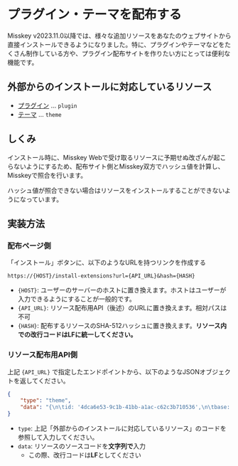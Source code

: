 # プラグイン・テーマを配布する

Misskey v2023.11.0以降では、様々な追加リソースをあなたのウェブサイトから直接インストールできるようになりました。特に、プラグインやテーマなどをたくさん制作している方や、プラグイン配布サイトを作りたい方にとっては便利な機能です。

## 外部からのインストールに対応しているリソース

- [プラグイン](./plugin/create-plugin/) ... `plugin`
- [テーマ](../for-users/features/theme/) ... `theme`

## しくみ

インストール時に、Misskey Webで受け取るリソースに予期せぬ改ざんが起こらないようにするため、配布サイト側とMisskey双方でハッシュ値を計算し、Misskeyで照合を行います。

ハッシュ値が照合できない場合はリソースをインストールすることができないようになっています。

## 実装方法

### 配布ページ側

「インストール」ボタンに、以下のようなURLを持つリンクを作成する

```
https://{HOST}/install-extensions?url={API_URL}&hash={HASH}
```

- `{HOST}`: ユーザーのサーバーのホストに置き換えます。ホストはユーザーが入力できるようにすることが一般的です。
- `{API_URL}`: リソース配布用API（後述）のURLに置き換えます。相対パスは不可
- `{HASH}`: 配布するリソースのSHA-512ハッシュに置き換えます。**リソース内での改行コードはLFに統一してください。**

### リソース配布用API側

上記 `{API_URL}` で指定したエンドポイントから、以下のようなJSONオブジェクトを返してください。

```json
{
    "type": "theme",
    "data": "{\n\tid: '4dca6e53-9c1b-41bb-a1ac-c62c3b710536',\n\tbase: 'light',\n\tname: 'Misskey Design',\n\tprops: {\n\t\tX2: ':darken<2<@panel',\n\t\tX3: 'rgba(0, 0, 0, 0.05)',\n\t\tX4: 'rgba(0, 0, 0, 0.1)',\n\t\tX5: 'rgba(0, 0, 0, 0.05)',\n\t\tX6: 'rgba(0, 0, 0, 0.25)',\n\t\tX7: 'rgba(0, 0, 0, 0.05)',\n\t\tX8: ':lighten<5<@accent',\n\t\tX9: ':darken<5<@accent',\n\t\tbg: '#f9f9f9',\n\t\tfg: '#5f5f5f',\n\t\tX10: ':alpha<0.4<@accent',\n\t\tX11: 'rgba(0, 0, 0, 0.1)',\n\t\tX12: 'rgba(0, 0, 0, 0.1)',\n\t\tX13: 'rgba(0, 0, 0, 0.15)',\n\t\tX14: ':alpha<0.5<@navBg',\n\t\tX15: ':alpha<0<@panel',\n\t\tX16: ':alpha<0.7<@panel',\n\t\tX17: ':alpha<0.8<@bg',\n\t\tcwBg: '#b1b9c1',\n\t\tcwFg: '#fff',\n\t\tlink: '#44a4c1',\n\t\twarn: '#ecb637',\n\t\tbadge: '#31b1ce',\n\t\terror: '#ec4137',\n\t\tfocus: ':alpha<0.3<@accent',\n\t\tnavBg: '@panel',\n\t\tnavFg: '@fg',\n\t\tpanel: ':lighten<3<@bg',\n\t\tpopup: ':lighten<3<@panel',\n\t\taccent: '#FF6B63',\n\t\theader: ':alpha<0.7<@panel',\n\t\tinfoBg: '#e5f5ff',\n\t\tinfoFg: '#72818a',\n\t\trenote: '#229e82',\n\t\tshadow: 'rgba(0, 0, 0, 0.1)',\n\t\tdivider: 'rgba(0, 0, 0, 0.1)',\n\t\thashtag: '#ff9156',\n\t\tmention: '@accent',\n\t\tmodalBg: 'rgba(0, 0, 0, 0.3)',\n\t\tsuccess: '#86b300',\n\t\tbuttonBg: 'rgba(0, 0, 0, 0.05)',\n\t\tswitchBg: 'rgba(0, 0, 0, 0.15)',\n\t\tacrylicBg: ':alpha<0.5<@bg',\n\t\tcwHoverBg: '#bbc4ce',\n\t\tindicator: '@accent',\n\t\tmentionMe: '@mention',\n\t\tmessageBg: '@bg',\n\t\tnavActive: '@accent',\n\t\taccentedBg: ':alpha<0.15<@accent',\n\t\tcodeNumber: '#0fbbbb',\n\t\tcodeString: '#b98710',\n\t\tfgOnAccent: '#fff',\n\t\tinfoWarnBg: '#fff0db',\n\t\tinfoWarnFg: '#8f6e31',\n\t\tnavHoverFg: ':darken<17<@fg',\n\t\tswitchOnBg: '@accent',\n\t\tswitchOnFg: '@fgOnAccent',\n\t\tcodeBoolean: '#62b70c',\n\t\tdateLabelFg: '@fg',\n\t\tdeckDivider: ':darken<3<@bg',\n\t\tinputBorder: 'rgba(0, 0, 0, 0.1)',\n\t\tpanelBorder: '\" solid 1px var(--divider)',\n\t\tswitchOffBg: 'rgba(0, 0, 0, 0.1)',\n\t\tswitchOffFg: '@panel',\n\t\taccentDarken: ':darken<10<@accent',\n\t\tacrylicPanel: ':alpha<0.5<@panel',\n\t\tnavIndicator: '@indicator',\n\t\twindowHeader: ':alpha<0.85<@panel',\n\t\taccentLighten: ':lighten<10<@accent',\n\t\tbuttonHoverBg: 'rgba(0, 0, 0, 0.1)',\n\t\tdriveFolderBg: ':alpha<0.3<@accent',\n\t\tfgHighlighted: ':darken<3<@fg',\n\t\tfgTransparent: ':alpha<0.5<@fg',\n\t\tpanelHeaderBg: ':lighten<3<@panel',\n\t\tpanelHeaderFg: '@fg',\n\t\tbuttonGradateA: '#FC4774',\n\t\tbuttonGradateB: '#F9E001',\n\t\thtmlThemeColor: '@bg',\n\t\tpanelHighlight: ':darken<3<@panel',\n\t\tlistItemHoverBg: 'rgba(0, 0, 0, 0.03)',\n\t\tscrollbarHandle: 'rgba(0, 0, 0, 0.2)',\n\t\tinputBorderHover: 'rgba(0, 0, 0, 0.2)',\n\t\twallpaperOverlay: 'rgba(255, 255, 255, 0.5)',\n\t\tfgTransparentWeak: ':alpha<0.75<@fg',\n\t\tpanelHeaderDivider: 'rgba(0, 0, 0, 0)',\n\t\tscrollbarHandleHover: 'rgba(0, 0, 0, 0.4)',\n\t},\n\tauthor: '@someone@misskey.example',\n}"
}
```

- `type`: 上記「外部からのインストールに対応しているリソース」のコードを参照して入力してください。
- `data`: リソースのソースコードを**文字列で**入力
    - この際、改行コードは**LF**としてください